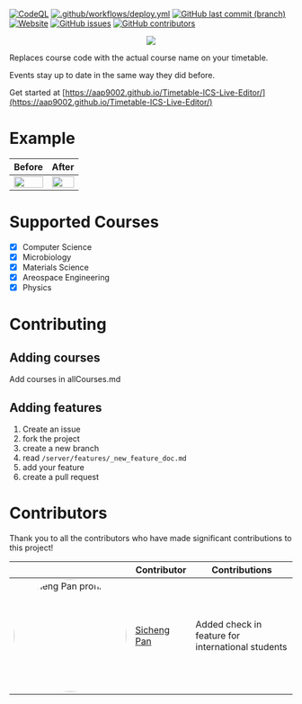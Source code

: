 [![CodeQL](https://github.com/AAP9002/Timetable-ICS-Live-Editor/actions/workflows/github-code-scanning/codeql/badge.svg)](https://github.com/AAP9002/Timetable-ICS-Live-Editor/actions/workflows/github-code-scanning/codeql)
[![.github/workflows/deploy.yml](https://github.com/AAP9002/Timetable-ICS-Live-Editor/actions/workflows/deploy.yml/badge.svg)](https://github.com/AAP9002/Timetable-ICS-Live-Editor/actions/workflows/deploy.yml)
[![GitHub last commit (branch)](https://img.shields.io/github/last-commit/AAP9002/Timetable-ICS-Live-Editor/main?label=Last%20Live%20Publish&logo=iterm2)](https://github.com/AAP9002/Timetable-ICS-Live-Editor/)
[![Website](https://img.shields.io/website?url=https%3A%2F%2Faap9002.github.io%2FTimetable-ICS-Live-Editor%2F&logo=githubpages)](https://aap9002.github.io/Timetable-ICS-Live-Editor/)
[![GitHub issues](https://img.shields.io/github/issues/AAP9002/Timetable-ICS-Live-Editor)](https://github.com/AAP9002/Timetable-ICS-Live-Editor/issues)
[![GitHub contributors](https://img.shields.io/github/contributors-anon/aap9002/Timetable-ICS-Live-Editor)](https://github.com/AAP9002/Timetable-ICS-Live-Editor#contributors)

<p align="center">
  <img src='https://github.com/AAP9002/Timetable-ICS-Live-Editor/assets/42409957/390a7f9b-e74f-4b9f-89a6-818cba1577e7'/>
</p>

Replaces course code with the actual course name on your timetable.

Events stay up to date in the same way they did before.

Get started at [https://aap9002.github.io/Timetable-ICS-Live-Editor/](https://aap9002.github.io/Timetable-ICS-Live-Editor/)

# Example


|Before            | After                  |
|------------------------|--------------------------------|
| <img src="https://github.com/AAP9002/Timetable-ICS-Live-Editor/assets/42409957/575a1e18-5d84-4494-9244-173f0934a81f"  width="100%"/>| <img src="https://github.com/AAP9002/Timetable-ICS-Live-Editor/assets/42409957/820b4b95-dad2-4d7f-bad5-ff50023995b3" width="100%"/>|

# Supported Courses
- [x] Computer Science
- [x] Microbiology
- [x] Materials Science
- [x] Areospace Engineering
- [x] Physics

# Contributing
## Adding courses
Add courses in allCourses.md
## Adding features
1. Create an issue
1. fork the project
1. create a new branch
1. read ```/server/features/_new_feature_doc.md```
1. add your feature
1. create a pull request

# Contributors
Thank you to all the contributors who have made significant contributions to this project!

|   | Contributor            | Contributions                  |
|---|------------------------|--------------------------------|
|<img src="https://avatars.githubusercontent.com/SichengPan" alt="Sicheng Pan profile" height="auto" width="200" style="border-radius:50%">|[Sicheng Pan](https://github.com/SichengPan)| Added check in feature for international students|
